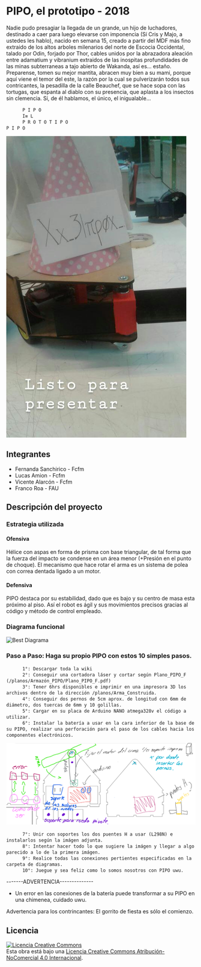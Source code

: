 # PIPO, el prototipo - 2018
Nadie pudo presagiar la llegada de un grande, un hijo de luchadores, destinado a caer para luego elevarse con imponencia (Sí Cris y Majo, a ustedes les hablo), nacido en semana 15, creado a partir del MDF más fino extraido de los altos arboles milenarios del norte de Escocia Occidental, talado por Odin, forjado por Thor, cables unidos por la abrazadora aleación entre adamatium y vibranium extraidos de las inospitas profundidades de las minas subterraneas a tajo abierto de Wakanda, así es... estaño.
Preparense, tomen su mejor mantita, abracen muy bien a su mami, porque aquí viene el temor del este, la razón por la cual se pulverizarán todos sus contricantes, la pesadilla de la calle Beauchef, que se hace sopa con las tortugas, que espanta al diablo con su presencia, que aplasta a los insectos sin clemencia. 
Sí, de él hablamos, el único, el inigualable...

          P I P O
          I≡ L
          P R O T O T I P O
    P I P O

![The Big PIPO](/multimedia/PIPO_uwu.jpeg)


## Integrantes
- Fernanda Sanchirico - Fcfm
- Lucas Amion - Fcfm
- Vicente Alarcón - Fcfm
- Franco Roa - FAU


## Descripción del proyecto

### Estrategia utilizada
#### Ofensiva
Hélice con aspas en forma de prisma con base triangular, de tal forma que la fuerza del impacto se condense en un área menor (+Presión en el punto de choque). El mecanismo que hace rotar el arma es un sistema de polea con correa dentada ligado a un motor.

#### Defensiva
PIPO destaca por su estabilidad, dado que es bajo y su centro de masa esta próximo al piso. Así el robot es ágil y sus movimientos precisos gracias al código y método de control empleado.

### Diagrama funcional

![Best Diagrama](/diagrama/Diagrama_Electromecánico_0001.jpg)

### Paso a Paso: Haga su propio PIPO con estos 10 simples pasos.
          1°: Descargar toda la wiki
          2°: Conseguir una cortadora láser y cortar según Plano_PIPO_F (/planos/Armazón_PIPO/Plano_PIPO_F.pdf)
          3°: Tener 6hrs disponibles e imprimir en una impresora 3D los archivos dentro de la dirección /planos/Arma_Construida.
          4°: Conseguir dos pernos de 5cm aprox. de longitud con 6mm de diámetro, dos tuercas de 6mm y 10 golillas.
          5°: Cargar en su placa de Arduino NANO atmega328v el código a utilizar.
          6°: Instalar la batería a usar en la cara inferior de la base de su PIPO, realizar una perforación para el paso de los cables hacia los componentes electrónicos.
![Explicación](/planos/Armazón_PIPO/Explicación_construcción.png)

          7°: Unir con soportes los dos puentes H a usar (L298N) e instalarlos según la imágen adjunta.
          8°: Intentar hacer todo lo que sugiere la imágen y llegar a algo parecido a lo de la primera imágen.
          9°: Realice todas las conexiones pertientes especificadas en la carpeta de diagramas.
          10°: Juegue y sea feliz como lo somos nosotros con PIPO uwu.

-------ADVERTENCIA--------------
- Un error en las conexiones de la batería puede transformar a su PIPO en una chimenea, cuidado uwu.

Advertencia para los contrincantes: El gorrito de fiesta es sólo el comienzo.

## Licencia
<a rel="license" href="http://creativecommons.org/licenses/by-nc/4.0/"><img alt="Licencia Creative Commons" style="border-width:0" src="https://i.creativecommons.org/l/by-nc/4.0/88x31.png" /></a><br />Esta obra está bajo una <a rel="license" href="http://creativecommons.org/licenses/by-nc/4.0/">Licencia Creative Commons Atribución-NoComercial 4.0 Internacional</a>.
